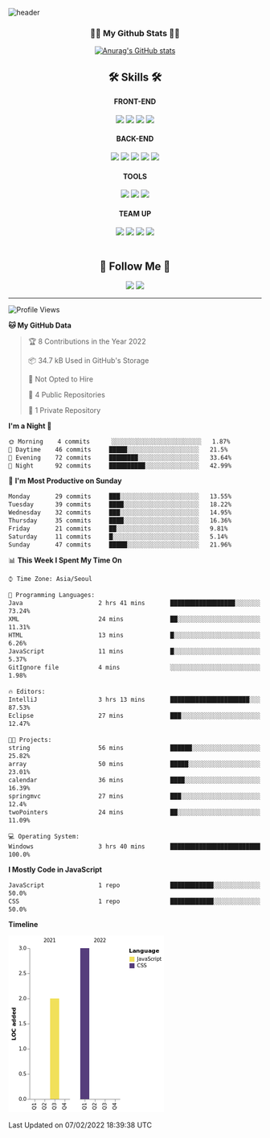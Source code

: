 ![header](https://capsule-render.vercel.app/api?type=waving&height=200&section=header&text=Hi!%20I'm%20Jihyun!&fontAlign=70&fontAlignY=40&fontSize=70&fontColor=ffffff&&color=gradient)

<h3 align="center">👩‍💻 My Github Stats 👩‍💻</h3>
<div align="center">

[![Anurag's GitHub stats](https://github-readme-stats.vercel.app/api?username=Jihyun&hide_title=true&show_icons=true&include_all_commits=true&disable_animations=true&theme=radical)](https://github.com/anuraghazra/github-readme-stats)
</div>

<h2 align="center">🛠 Skills 🛠</h2>

<div align="center">
    
  <div>
    <h4>FRONT-END</h4>
    <img src="https://img.shields.io/badge/HTML5-E34F26?style=flat-square&logo=HTML5&logoColor=white"/>
    <img src="https://img.shields.io/badge/CSS3-1572B6?style=flat-square&logo=CSS3&logoColor=white"/>
    <img src="https://img.shields.io/badge/JavaScript-F7DF1E?style=flat-square&logo=JavaScript&logoColor=white"/>
    <img src="https://img.shields.io/badge/Bootstrap-7952B3?style=flat-square&logo=Bootstrap&logoColor=white"/>
  </div>
     
  <div>
    <h4>BACK-END</h4>
    <img src="https://img.shields.io/badge/Java-007396?style=flat-square&logo=Java&logoColor=white"/>
    <img src="https://img.shields.io/badge/Spring-6DB33F?style=flat-square&logo=Spring&logoColor=white"/>
    <img src="https://img.shields.io/badge/Maven-C71A36?style=flat-square&logo=ApacheMaven&logoColor=white"/>
    <img src="https://img.shields.io/badge/Gradle-02303A?style=flat-square&logo=Gradle&logoColor=white"/>
    <img src="https://img.shields.io/badge/Oracle-F80000?style=flat-square&logo=Oracle&logoColor=white"/>
  </div>

  <div>
    <h4>TOOLS</h4>
    <img src="https://img.shields.io/badge/IntelliJ IDEA-000000?style=flat-square&logo=IntelliJ+IDEA&logoColor=white"/>
    <img src="https://img.shields.io/badge/Visual Studio Code-007ACC?style=flat-square&logo=VisualStudioCode&logoColor=white"/>
    <img src="https://img.shields.io/badge/Postman-FF6C37?style=flat-square&logo=Postman&logoColor=white"/>
  </div>
  
  
  <div>
    <h4>TEAM UP</h4>
    <img src="https://img.shields.io/badge/Git-F05032?style=flat-square&logo=Git&logoColor=white"/>
    <img src="https://img.shields.io/badge/GitHub-181717?style=flat-square&logo=GitHub&logoColor=white"/>
    <img src="https://img.shields.io/badge/Slack-4A154B?style=flat-square&logo=Slack&logoColor=white"/>
    <img src="https://img.shields.io/badge/Notion-000000?style=flat-square&logo=Notion&logoColor=white"/>
  </div>
    
</div>
<br>
<h2 align="center">🍒 Follow Me 🍒</h2>

<p align="center">
  <a href="mailto:harna26@gmail.com"><img src="https://img.shields.io/badge/Gmail-d14836?style=flat-square&logo=Gmail&logoColor=white&link=harna26@gmail.com"/></a>
  <a href="https://www.linkedin.com/in/JihyunHarnaLee/"><img src="https://img.shields.io/badge/LinkedIn-0077B5?style=flat-square&logo=linkedin&logoColor=white&link=https://www.linkedin.com/in/JihyunHarnaLee/"/></a>

</p>

---

<!--START_SECTION:waka-->
![Profile Views](http://img.shields.io/badge/Profile%20Views-0-blue)

**🐱 My GitHub Data** 

> 🏆 8 Contributions in the Year 2022
 > 
> 📦 34.7 kB Used in GitHub's Storage 
 > 
> 🚫 Not Opted to Hire
 > 
> 📜 4 Public Repositories 
 > 
> 🔑 1 Private Repository 
 > 
**I'm a Night 🦉** 

```text
🌞 Morning    4 commits      ░░░░░░░░░░░░░░░░░░░░░░░░░   1.87% 
🌆 Daytime    46 commits     █████░░░░░░░░░░░░░░░░░░░░   21.5% 
🌃 Evening    72 commits     ████████░░░░░░░░░░░░░░░░░   33.64% 
🌙 Night      92 commits     ██████████░░░░░░░░░░░░░░░   42.99%

```
📅 **I'm Most Productive on Sunday** 

```text
Monday       29 commits     ███░░░░░░░░░░░░░░░░░░░░░░   13.55% 
Tuesday      39 commits     ████░░░░░░░░░░░░░░░░░░░░░   18.22% 
Wednesday    32 commits     ███░░░░░░░░░░░░░░░░░░░░░░   14.95% 
Thursday     35 commits     ████░░░░░░░░░░░░░░░░░░░░░   16.36% 
Friday       21 commits     ██░░░░░░░░░░░░░░░░░░░░░░░   9.81% 
Saturday     11 commits     █░░░░░░░░░░░░░░░░░░░░░░░░   5.14% 
Sunday       47 commits     █████░░░░░░░░░░░░░░░░░░░░   21.96%

```


📊 **This Week I Spent My Time On** 

```text
⌚︎ Time Zone: Asia/Seoul

💬 Programming Languages: 
Java                     2 hrs 41 mins       ██████████████████░░░░░░░   73.24% 
XML                      24 mins             ██░░░░░░░░░░░░░░░░░░░░░░░   11.31% 
HTML                     13 mins             █░░░░░░░░░░░░░░░░░░░░░░░░   6.26% 
JavaScript               11 mins             █░░░░░░░░░░░░░░░░░░░░░░░░   5.37% 
GitIgnore file           4 mins              ░░░░░░░░░░░░░░░░░░░░░░░░░   1.98%

🔥 Editors: 
IntelliJ                 3 hrs 13 mins       ██████████████████████░░░   87.53% 
Eclipse                  27 mins             ███░░░░░░░░░░░░░░░░░░░░░░   12.47%

🐱‍💻 Projects: 
string                   56 mins             ██████░░░░░░░░░░░░░░░░░░░   25.82% 
array                    50 mins             █████░░░░░░░░░░░░░░░░░░░░   23.01% 
calendar                 36 mins             ████░░░░░░░░░░░░░░░░░░░░░   16.39% 
springmvc                27 mins             ███░░░░░░░░░░░░░░░░░░░░░░   12.4% 
twoPointers              24 mins             ██░░░░░░░░░░░░░░░░░░░░░░░   11.09%

💻 Operating System: 
Windows                  3 hrs 40 mins       █████████████████████████   100.0%

```

**I Mostly Code in JavaScript** 

```text
JavaScript               1 repo              ████████████░░░░░░░░░░░░░   50.0% 
CSS                      1 repo              ████████████░░░░░░░░░░░░░   50.0%

```


**Timeline**

![Chart not found](https://raw.githubusercontent.com/harna26/harna26/main/charts/bar_graph.png) 


 Last Updated on 07/02/2022 18:39:38 UTC
<!--END_SECTION:waka-->

